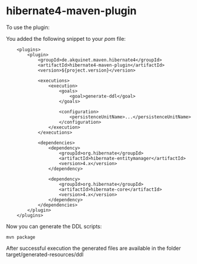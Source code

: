 hibernate4-maven-plugin
===================

To use the plugin:

You added the following snippet to your _pom_ file:

        <plugins>
            <plugin>
                <groupId>de.akquinet.maven.hibernate4</groupId>
                <artifactId>hibernate4-maven-plugin</artifactId>
                <version>${project.version}</version>

                <executions>
                    <execution>
                        <goals>
                            <goal>generate-ddl</goal>
                        </goals>

                        <configuration>
                            <persistenceUnitName>...</persistenceUnitName>
                        </configuration>
                    </execution>
                </executions>

                <dependencies>
                    <dependency>
                        <groupId>org.hibernate</groupId>
                        <artifactId>hibernate-entitymanager</artifactId>
                        <version>4.x</version>
                    </dependency>

                    <dependency>
                        <groupId>org.hibernate</groupId>
                        <artifactId>hibernate-core</artifactId>
                        <version>4.x</version>
                    </dependency>
                </dependencies>
            </plugin>
        </plugins>

Now you can generate the DDL scripts:

    mvn package

After successful execution the generated files are available in the folder target/generated-resources/ddl